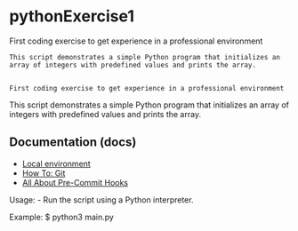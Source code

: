 # pythonExercise1

First coding exercise to get experience in a professional environment

```
This script demonstrates a simple Python program that initializes an array of integers with predefined values and prints the array.


First coding exercise to get experience in a professional environment

```

This script demonstrates a simple Python program that initializes an array of integers with predefined values and prints the array.

## Documentation (docs)<a name="documentation-docs"></a>

- [Local environment](docs/local-environment.md)
- [How To: Git](docs/how-to-git.md)
- [All About Pre-Commit Hooks](docs/all-about-precommit-hooks.md)

Usage:
\- Run the script using a Python interpreter.

Example:
$ python3 main.py

```
```
